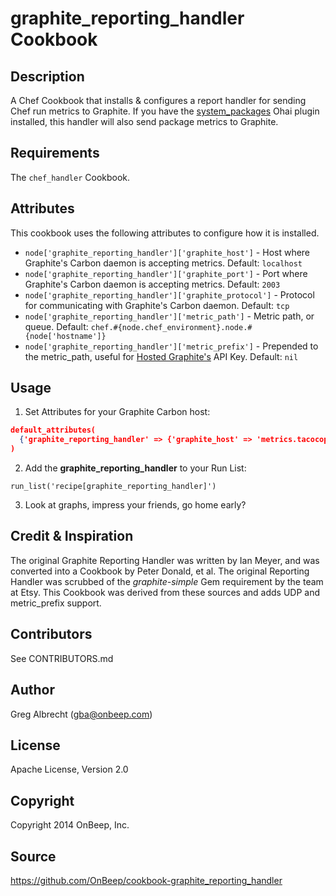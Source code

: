 # graphite_reporting_handler Cookbook

## Description

A Chef Cookbook that installs & configures a report handler for sending Chef run
metrics to Graphite. If you have the [system_packages](https://github.com/finnlabs/ohai-system_packages/)
Ohai plugin installed, this handler will also send package metrics to Graphite.


## Requirements

The `chef_handler` Cookbook.


## Attributes

This cookbook uses the following attributes to configure how it is installed.

* `node['graphite_reporting_handler']['graphite_host']` - Host where Graphite's
Carbon daemon is accepting metrics. Default: `localhost`
* `node['graphite_reporting_handler']['graphite_port']` - Port where Graphite's Carbon
daemon is accepting metrics. Default: `2003`
* `node['graphite_reporting_handler']['graphite_protocol']` - Protocol for
communicating with Graphite's Carbon daemon. Default: `tcp`
* `node['graphite_reporting_handler']['metric_path']` - Metric path, or queue.
Default: `chef.#{node.chef_environment}.node.#{node['hostname']}`
* `node['graphite_reporting_handler']['metric_prefix']` - Prepended to the metric_path,
useful for [Hosted Graphite's](http://hostedgraphite.com) API Key. Default: `nil`


## Usage

1. Set Attributes for your Graphite Carbon host:

  ```json
  default_attributes(
    {'graphite_reporting_handler' => {'graphite_host' => 'metrics.tacocopter.com'}}
  )
  ```

2. Add the **graphite_reporting_handler** to your Run List:

  `run_list('recipe[graphite_reporting_handler]')`

3. Look at graphs, impress your friends, go home early?


## Credit & Inspiration
The original Graphite Reporting Handler was written by Ian Meyer, and
was converted into a Cookbook by Peter Donald, et al. The original Reporting Handler
was scrubbed of the *graphite-simple* Gem requirement by the team at Etsy. This
Cookbook was derived from these sources and adds UDP and metric_prefix support.


## Contributors
See CONTRIBUTORS.md


## Author
Greg Albrecht (<gba@onbeep.com>)


## License
Apache License, Version 2.0


## Copyright
Copyright 2014 OnBeep, Inc.


## Source
https://github.com/OnBeep/cookbook-graphite_reporting_handler
